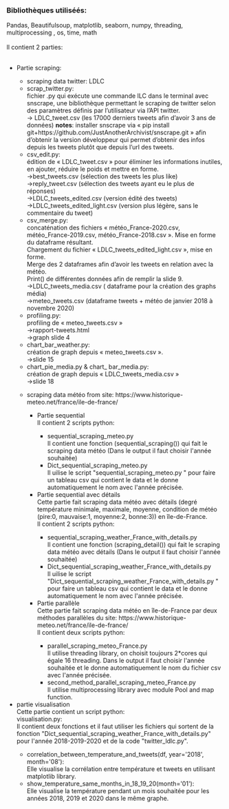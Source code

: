 <!DOCTYPE html>
<html>
<body>
  <h3> Bibliothèques utiliséés:</h3> Pandas, Beautifulsoup, matplotlib, seaborn, numpy, threading, multiprocessing , os, time, math <br/><br/>
  Il contient 2 parties: <br/><br/> 
    <ul>
    <li>Partie scraping: </li> 	
	<ul>
	<li>scraping data twitter: LDLC </li>
         <li>scrap_twitter.py: </li>
                  fichier .py qui exécute une commande ILC dans le terminal avec snscrape, une bibliothèque permettant le scraping de twitter selon des paramètres définis par l’utilisateur via l’API twitter. </br>
          → LDLC_tweet.csv (les 17000 derniers tweets afin d’avoir 3 ans de données)
          <B>notes</B>: installer snscrape via « pip install git+https://github.com/JustAnotherArchivist/snscrape.git » afin d’obtenir la version développeur qui permet d’obtenir des infos depuis les tweets plutôt que depuis l’url des tweets.
          <li>csv_edit.py: </li>
           édition de « LDLC_tweet.csv » pour éliminer les informations inutiles, en ajouter, réduire le poids et mettre en forme.</br>
          →best_tweets.csv (sélection des tweets les plus like)</br>
          →reply_tweet.csv (sélection des tweets ayant eu le plus de réponses)</br>
          →LDLC_tweets_edited.csv (version édité des tweets)</br>
          →LDLC_tweets_edited_light.csv (version plus légère, sans le commentaire du tweet)
          <li>csv_merge.py: </li>
          concaténation des fichiers « météo_France-2020.csv, météo_France-2019.csv, météo_France-2018.csv ». Mise en forme du dataframe résultant.</br>
          Chargement du fichier « LDLC_tweets_edited_light.csv », mise en forme.</br>
          Merge des 2 dataframes afin d’avoir les tweets en relation avec la météo.</br>
          Print() de différentes données afin de remplir la slide 9.</br>
          →LDLC_tweets_media.csv ( dataframe pour la création des graphs média)</br>
          →meteo_tweets.csv (dataframe tweets + météo de janvier 2018 à novembre 2020)
          <li>profiling.py: </li>
          profiling de « meteo_tweets.csv »</br>
		      →rapport-tweets.html</br>
		      →graph slide 4 </br>
          <li>chart_bar_weather.py: </li>
          création de graph depuis « meteo_tweets.csv ».</br>
			    →slide 15
          <li>chart_pie_media.py & chart_ bar_media.py:  </li>
          création de graph depuis « LDLC_tweets_media.csv »</br>
						→slide 18
        </ul>
      <ul>
        <li>scraping data météo from site:  https://www.historique-meteo.net/france/ile-de-france/ </li>
          <ul>
            <li>Partie sequential</li>
            Il contient 2 scripts python: <br/>
            <ul>
              <li>sequential_scraping_meteo.py </li>
              Il contient une fonction (sequential_scraping()) qui fait le scraping data météo (Dans le output il faut choisir l'année souhaitée) <br/>
              <li> Dict_sequential_scraping_meteo.py </li>
              Il uilise le script "sequential_scraping_meteo.py " pour faire un tableau csv qui contient le data et le donne automatiquement le nom avec l'année précisée.
            </ul>
            <li>Partie sequential avec détails</li>
            Cette partie fait scraping data météo avec détails (degré température minimale, maximale, moyenne, condition de météo (pire:0, mauvaise:1, moyenne:2, bonne:3))                  en île-de-France. <br/>
         Il contient 2 scripts python:
            <ul>
              <li>sequential_scraping_weather_France_with_details.py</li>
              Il contient une fonction (scraping_detail()) qui fait le scraping data météo avec détails (Dans le output il faut choisir l'année souhaitée)
              <li>Dict_sequential_scraping_weather_France_with_details.py</li>
              Il uilise le script "Dict_sequential_scraping_weather_France_with_details.py " pour faire un tableau csv qui contient le data et le donne automatiquement le nom avec l'année précisée.
            </ul>
            <li>Partie parallèle</li>
            Cette partie fait scraping data météo en île-de-France par deux méthodes parallèles du site: https://www.historique-meteo.net/france/ile-de-france/ <br/>
                Il contient deux scripts python: <br/>
            <ul>
              <li>parallel_scraping_meteo_France.py</li> 
              Il utilise threading library, on choisit toujours 2*cores qui égale 16 threading. Dans le output il faut choisir l'année souhaitée et le donne automatiquement le nom du fichier csv avec l'année précisée.
              <li>second_method_parallel_scraping_meteo_France.py</li> 
              Il utilise multiprocessing library avec module Pool and map function.
            </ul>
          </ul>
      </ul>
    <li>partie visualisation</li>
    Cette partie contient un script python:<br/>
    visualisation.py:  <br/>
    Il contient deux fonctions et il faut utiliser les fichiers qui sortent de la fonction "Dict_sequential_scraping_weather_France_with_details.py" pour l'année 2018-2019-2020 et de la code "twitter_ldlc.py". 
  <ul>
    <li>correlation_between_temperature_and_tweets(df, year='2018', month='08'):</li>
    Elle visualise la corrélation entre température et tweets en utilisant matplotlib library.
     <li>show_temperature_same_months_in_18_19_20(month='01'):</li>
    Elle visualise la température pendant un mois souhaitée pour les années 2018, 2019 et 2020 dans le même graphe.
  </ul>
  </ol>
  
</body>
</html> 
